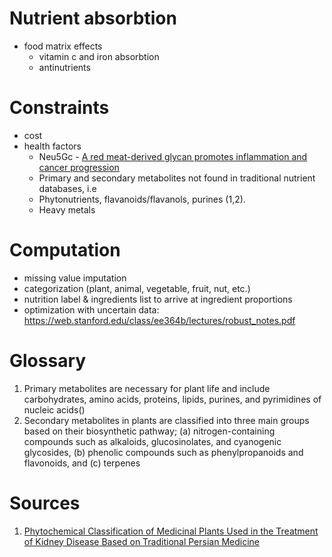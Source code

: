 # Nutrient absorbtion
* food matrix effects
    * vitamin c and iron absorbtion
    * antinutrients

# Constraints
* cost
* health factors
    * Neu5Gc - [A red meat-derived glycan promotes inflammation and cancer progression
](https://www.ncbi.nlm.nih.gov/pmc/articles/PMC4299224/)
    * Primary and secondary metabolites not found in traditional nutrient databases, i.e
    * Phytonutrients, flavanoids/flavanols, purines (1,2).
    * Heavy metals

# Computation
* missing value imputation
* categorization (plant, animal, vegetable, fruit, nut, etc.)
* nutrition label & ingredients list to arrive at ingredient proportions
* optimization with uncertain data: https://web.stanford.edu/class/ee364b/lectures/robust_notes.pdf
    
# Glossary
1) Primary metabolites are necessary for plant life and include carbohydrates, amino acids, proteins, lipids, purines, and pyrimidines of nucleic acids()
2) Secondary metabolites in plants are classified into three main groups based on their biosynthetic pathway; (a) nitrogen-containing compounds such as alkaloids, glucosinolates, and cyanogenic glycosides, (b) phenolic compounds such as phenylpropanoids and flavonoids, and (c) terpenes

# Sources
1. [Phytochemical Classification of Medicinal Plants Used in the Treatment of Kidney Disease Based on Traditional Persian Medicine](https://www.ncbi.nlm.nih.gov/pmc/articles/PMC9357710/#:~:text=Phytochemicals%20are%20classified%20as%20primary,and%20pyrimidines%20of%20nucleic%20acids.)


